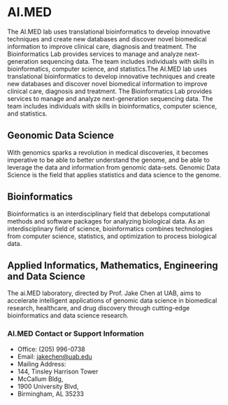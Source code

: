 # AI.MED

The AI.MED lab uses translational bioinformatics to develop innovative techniques and create new databases and discover novel biomedical information to improve clinical care, diagnosis and treatment. The Bioinformatics Lab provides services to manage and analyze next-generation sequencing data. The team includes individuals with skills in bioinformatics, computer science, and statistics.The AI.MED lab uses translational bioinformatics to develop innovative techniques and create new databases and discover novel biomedical information to improve clinical care, diagnosis and treatment. The Bioinformatics Lab provides services to manage and analyze next-generation sequencing data. The team includes individuals with skills in bioinformatics, computer science, and statistics.



## Geonomic Data Science 

With genomics sparks a revolution in medical discoveries, it becomes imperative to be able to better understand the genome, and be able to leverage the data and information from genomic data-sets. Genomic Data Science is the field that applies statistics and data science to the genome.


## Bioinformatics

Bioinformatics is an interdisciplinary field that debelops computational methods and software packages for analyzing biological data. As an interdisciplinary field of science, bioinformatics combines technologies from computer science, statistics, and optimization to process biological data.


## Applied Informatics, Mathematics, Engineering and Data Science 

The ai.MED laboratory, directed by Prof. Jake Chen at UAB, aims to accelerate intelligent applications of genomic data science in biomedical research, healthcare, and drug discovery through cutting-edge bioinformatics and data science research.


### AI.MED Contact or Support Information

- Office: (205) 996-0738
- Email: jakechen@uab.edu 
- Mailing Address:
- 144, Tinsley Harrison Tower 
- McCallum Bldg, 
- 1900 University Blvd, 
- Birmingham, AL 35233

